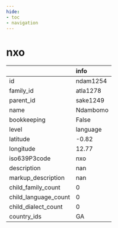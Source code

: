 ```yaml
---
hide:
- toc
- navigation
---
```

# nxo
|                      | info     |
|:---------------------|:---------|
| id                   | ndam1254 |
| family_id            | atla1278 |
| parent_id            | sake1249 |
| name                 | Ndambomo |
| bookkeeping          | False    |
| level                | language |
| latitude             | -0.82    |
| longitude            | 12.77    |
| iso639P3code         | nxo      |
| description          | nan      |
| markup_description   | nan      |
| child_family_count   | 0        |
| child_language_count | 0        |
| child_dialect_count  | 0        |
| country_ids          | GA       |